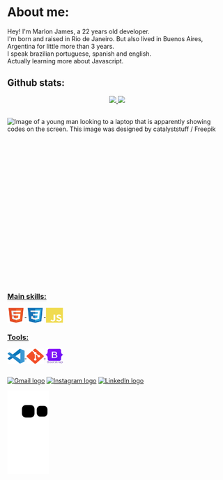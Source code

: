 # About me:
Hey! I'm Marlon James, a 22 years old developer. <br>
I'm born and raised in Rio de Janeiro. But also lived in Buenos Aires, Argentina for little more than 3 years.<br>
I speak brazilian portuguese, spanish and english.<br>
Actually learning more about Javascript.

## Github stats:
<div align="center">
  <a href="https://github.com/MarlonJames99">
  <img height="130em" src="https://github-readme-stats.vercel.app/api?username=MarlonJames99&hide_title=true&show_icons=true&theme=dark&include_all_commits=true&count_private=true&bg_color=30,D5F7E6,FFF&text_color=000&border_radius=3&border_color=FFF&icon_color=1B2E35&theme=swift"/>
  <img height="130em" src="https://github-readme-stats.vercel.app/api/top-langs/?username=MarlonJames99&hide_title=true&layout=compact&langs_count=7&theme=dark&bg_color=30,D5F7E6,FFF&text_color=000&border_radius=3&border_color=FFF&icon_color=1B2E35&theme=swift"/>
</div><br>
  
<img align="right" alt="Image of a young man looking to a laptop that is apparently showing codes on the screen. This image was designed by catalyststuff / Freepik" height="400" src="https://user-images.githubusercontent.com/97669160/166078648-1c075977-2f53-4de2-a17e-25204f556b8b.png"><br><br>
  
### Main skills:
  <div>
  <img align="center" alt="HTML logo" height="35" width="40" src="https://raw.githubusercontent.com/devicons/devicon/master/icons/html5/html5-original.svg">
  <img align="center" alt="CSS logo" height="35" width="40" src="https://raw.githubusercontent.com/devicons/devicon/master/icons/css3/css3-original.svg">
  <img align="center" alt="Javascript logo" height="35" width="40" src="https://raw.githubusercontent.com/devicons/devicon/master/icons/javascript/javascript-plain.svg">
  </div>
  
### Tools:
  <div>  
  <img align="center" alt="Visual Studio Code logo" height="35" width="40" src="https://raw.githubusercontent.com/devicons/devicon/master/icons/vscode/vscode-original.svg">
  <img align="center" alt="Git logo" height="35" width="40" src="https://raw.githubusercontent.com/devicons/devicon/master/icons/git/git-original.svg">
  <img align="center" alt="Bootstrap logo" height="35" width="40" src="https://raw.githubusercontent.com/devicons/devicon/master/icons/bootstrap/bootstrap-original-wordmark.svg">
  </div>
</div>
 
##
  
<div> 
  <a href = "mailto:marlonjamesdev@gmail.com"><img src="https://img.shields.io/badge/Gmail-D14836?style=for-the-badge&logo=gmail&logoColor=white" alt="Gmail logo" target="_blank"></a>
  <a href="https://instagram.com/marlonjamesrc" target="_blank"><img src="https://img.shields.io/badge/-Instagram-%23E4405F?style=for-the-badge&logo=instagram&logoColor=white" alt="Instagram logo" target="_blank"></a>
  <a href="https://www.linkedin.com/in/marlon-james-rc" target="_blank"><img src="https://img.shields.io/badge/-LinkedIn-%230077B5?style=for-the-badge&logo=linkedin&logoColor=white" alt="LinkedIn logo" target="_blank"></a> 
</div>

  ![Snake animation](https://github.com/MarlonJames99/MarlonJames99/blob/output/github-contribution-grid-snake.svg)
